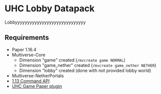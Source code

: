# UHC Lobby Datapack

Lobbyyyyyyyyyyyyyyyyyyyyyyyyyyyyy

## Requirements

* Paper 1.16.4
* Multiverse-Core
  * Dimension "game" created (`/mvcreate game NORMAL`)
  * Dimension "game_nether" created (`/mvcreate game_nether NETHER`)
  * Dimension "lobby" created (done with not provided lobby world)
* Multiverse-NetherPortals
* [1.13 Command API](https://github.com/JorelAli/1.13-Command-API)
* [UHC Game Paper plugin](hhttps://github.com/PoND-Nefarious-Dealings/UHC-Game)
